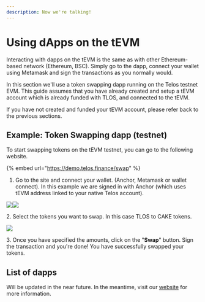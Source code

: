 ```yaml
---
description: Now we're talking!
---
```


# Using dApps on the tEVM

Interacting with dapps on the tEVM is the same as with other Ethereum-based network (Ethereum, BSC). Simply go to the dapp, connect your wallet using Metamask and sign the transactions as you normally would.

In this section we'll use a token swapping dapp running on the Telos testnet EVM. This guide assumes that you have already created and setup a tEVM account which is already funded with TLOS, and connected to the tEVM.&#x20;

If you have not created and funded your tEVM account, please refer back to the previous sections.

## Example: Token Swapping dapp (testnet)

To start swapping tokens on the tEVM testnet, you can go to the following website.

{% embed url="https://demo.telos.finance/swap" %}

1. Go to the site and connect your wallet. (Anchor, Metamask or wallet connect). In this example we are signed in with Anchor (which uses tEVM address linked to your native Telos account).

![](../../.gitbook/assets/EVM\_swap\_connect.png)![](../../.gitbook/assets/EVM\_swap\_connect\_1.png)



2\. Select the tokens you want to swap. In this case TLOS to CAKE tokens.

![](../../.gitbook/assets/EVM\_swap\_swap.png)

3\. Once you have specified the amounts, click on the "**Swap**" button. Sign the transaction and you're done! You have successfully swapped your tokens.

## List of dapps

Will be updated in the near future. In the meantime, visit our [website](https://www.telos.net) for more information.
